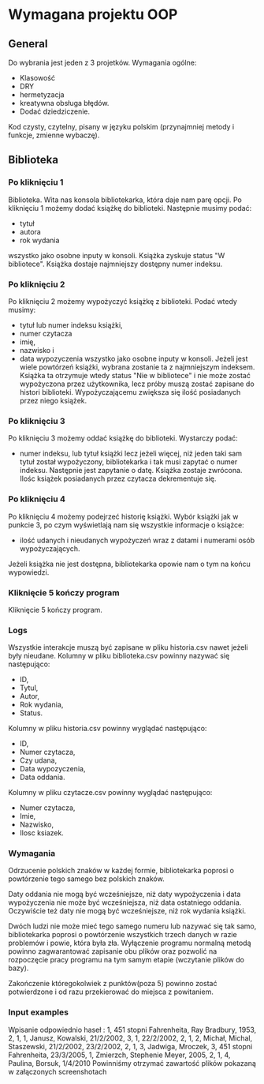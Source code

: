 # Wymagana projektu OOP

## General

Do wybrania jest jeden z 3 projetków.
Wymagania ogólne:

- Klasowość
- DRY
- hermetyzacja
- kreatywna obsługa błędów.
- Dodać dziedziczenie.

Kod czysty, czytelny, pisany w języku polskim
(przynajmniej metody i funkcje, zmienne wybaczę).

## Biblioteka

### Po kliknięciu 1

Biblioteka. Wita nas konsola bibliotekarka, która daje nam parę opcji.
Po kliknięciu 1 możemy dodać książkę do biblioteki.
Następnie musimy podać:

- tytuł
- autora
- rok wydania

wszystko jako osobne inputy w konsoli. Książka zyskuje status "W bibliotece".
Książka dostaje najmniejszy dostępny numer indeksu.

### Po kliknięciu 2

Po kliknięciu 2 możemy wypożyczyć książkę z biblioteki. Podać wtedy musimy:

- tytuł lub numer indeksu książki,
- numer czytacza
- imię,
- nazwisko i
- data wypozyczenia
  wszystko jako osobne inputy w konsoli. Jeżeli jest wiele powtórzeń książki,
  wybrana zostanie ta z najmniejszym indeksem. Książka ta otrzymuje wtedy status
  "Nie w bibliotece" i nie może zostać wypożyczona przez użytkownika, lecz próby
  muszą zostać zapisane do histori biblioteki. Wypożyczającemu zwiększa się ilość
  posiadanych przez niego książek.

### Po kliknięciu 3

Po kliknięciu 3 możemy oddać książkę do biblioteki. Wystarczy podać:

- numer indeksu, lub tytuł książki
  lecz jeżeli więcej, niż jeden taki sam tytuł został wypożyczony, bibliotekarka i
  tak musi zapytać o numer indeksu. Następnie jest zapytanie o datę. Książka
  zostaje zwrócona. Ilośc książek posiadanych przez czytacza dekrementuje się.

### Po kliknięciu 4

Po kliknięciu 4 możemy podejrzeć historię książki. Wybór książki jak
w punkcie 3, po czym wyświetlają nam się wszystkie informacje o książce:

- ilość udanych i nieudanych wypożyczeń wraz z datami i numerami osób
  wypożyczających.

Jeżeli książka nie jest dostępna, bibliotekarka opowie nam o tym na końcu
wypowiedzi.

### Kliknięcie 5 kończy program

Kliknięcie 5 kończy program.

### Logs

Wszystkie interakcje muszą być zapisane w pliku historia.csv nawet jeżeli były
nieudane. Kolumny w pliku biblioteka.csv powinny nazywać się następująco:

- ID,
- Tytul,
- Autor,
- Rok wydania,
- Status.

Kolumny w pliku historia.csv powinny wyglądać następująco:

- ID,
- Numer czytacza,
- Czy udana,
- Data wypozyczenia,
- Data oddania.

Kolumny w pliku czytacze.csv powinny wyglądać następująco:

- Numer czytacza,
- Imie,
- Nazwisko,
- Ilosc ksiazek.

### Wymagania

Odrzucenie polskich znaków w każdej formie, bibliotekarka poprosi o powtórzenie tego samego bez polskich znaków.

Daty oddania nie mogą być wcześniejsze, niż daty wypożyczenia i data
wypożyczenia nie może być wcześniejsza, niż data ostatniego oddania. Oczywiście
też daty nie mogą być wcześniejsze, niż rok wydania książki.

Dwóch ludzi nie może mieć tego samego numeru lub nazywać się tak samo,
bibliotekarka poprosi o powtórzenie wszystkich trzech danych w razie problemów
i powie, która była zła. Wyłączenie programu normalną metodą powinno
zagwarantować zapisanie obu plików oraz pozwolić na rozpoczęcie pracy programu
na tym samym etapie (wczytanie plików do bazy).

Zakończenie któregokolwiek z punktów(poza 5) powinno zostać potwierdzone i od razu przekierować do miejsca z powitaniem.

### Input examples

Wpisanie odpowiednio haseł :
1, 451 stopni Fahrenheita, Ray Bradbury, 1953, 2, 1, 1, Janusz, Kowalski, 21/2/2002, 3, 1, 22/2/2002, 2, 1, 2, Michał, Michal, Staszewski, 21/2/2002, 23/2/2002, 2, 1, 3, Jadwiga, Mroczek, 3, 451 stopni Fahrenheita, 23/3/2005, 1, Zmierzch, Stephenie Meyer, 2005, 2, 1, 4, Paulina, Borsuk, 1/4/2010
Powinniśmy otrzymać zawartość plików pokazaną w załączonych screenshotach

##
